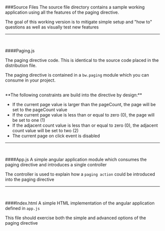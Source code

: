 ###Source Files
The source file directory contains a sample working application using all the features of the paging directive.

The goal of this working version is to mitigate simple setup and "how to" questions as well as visually test new features

---
<br/>

####Paging.js

The paging directive code.  This is identical to the source code placed in the distribution file.

The paging directive is contained in a `bw.paging` module which you can consume in your project.

<br/>
**The following constraints are build into the directive by design:**

- If the current page value is larger than the pageCount, the page will be set to the pageCount value
- If the current page value is less than or equal to zero (0), the page will be set to one (1)
- If the adjacent count value is less than or equal to zero (0), the adjacent count value will be set to two (2)
- The current page on click event is disabled

---
<br/>


####App.js
A simple angular application module which consumes the paging directive and introduces a single controller 

The controller is used to explain how a `paging action` could be introduced into the paging directive

---
<br/>

####Index.html
A simple HTML implementation of the angular application defined in `app.js`

This file should exercise both the simple and advanced options of the paging directive
